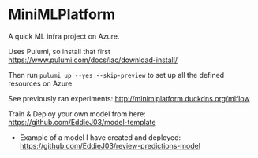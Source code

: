# MiniMLPlatform

A quick ML infra project on Azure.

Uses Pulumi, so install that first https://www.pulumi.com/docs/iac/download-install/

Then run `pulumi up --yes --skip-preview` to set up all the defined resources on Azure.

See previously ran experiments: http://minimlplatform.duckdns.org/mlflow

Train & Deploy your own model from here: https://github.com/EddieJ03/model-template
- Example of a model I have created and deployed: https://github.com/EddieJ03/review-predictions-model
